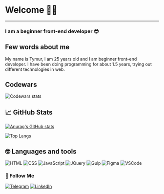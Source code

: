 # Welcome 🙋‍♂️

---

### I am a beginner front-end developer 😎

## Few words about me

My name is Tymur, I am 25 years old and I am beginner front-end developer. I have been doing programming for about 1.5 years, trying out different technologies in web.

## Codewars

![Codewars stats](https://www.codewars.com/users/riserdack1/badges/large)

## 📈 GitHub Stats

[![Anurag's GitHub stats](https://github-readme-stats.vercel.app/api?username=risedack1&hide=issues,contribs&show_icons=true&theme=tokyonight)](https://github.com/anuraghazra/github-readme-stats)

[![Top Langs](https://github-readme-stats.vercel.app/api/top-langs/?username=risedack1&layout=compact)](https://github.com/anuraghazra/github-readme-stats)

## 🤓 Languages and tools

![HTML](https://img.shields.io/badge/<HTML>-green)
![CSS](https://img.shields.io/badge/CSS/SASS-blue)
![JavaScript](https://img.shields.io/badge/JavaScript-yellow)
![JQuery](https://img.shields.io/badge/Jquery-lightblue)
![Gulp](https://img.shields.io/badge/Gulp-yellowgreen)
![Figma](https://img.shields.io/badge/Figma-brightgreen)
![VSCode](https://img.shields.io/badge/VSCode-blue)

### 🤝 Follow Me

[![Telegram](https://img.shields.io/badge/-Telegram-blue?style=for-the-badge&logo=telegram&logoColor=27A0D9)](https://t.me/risedack1) [![LinkedIn](https://img.shields.io/badge/-LinkedIn-f0f0f0?style=for-the-badge&logo=linkedin&logoColor=007BB6)](https://www.linkedin.com/in/tymur-oleshkevych-1b094123a)

<!--
**risedack1/risedack1** is a ✨ _special_ ✨ repository because its `README.md` (this file) appears on your GitHub profile.

Here are some ideas to get you started:

- 🔭 I’m currently working on ...
- 🌱 I’m currently learning ...
- 👯 I’m looking to collaborate on ...
- 🤔 I’m looking for help with ...
- 💬 Ask me about ...
- 📫 How to reach me: ...
- 😄 Pronouns: ...
- ⚡ Fun fact: ...
-->
